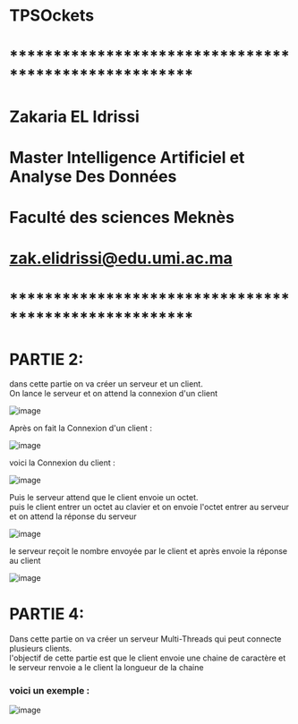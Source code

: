 # TPSOckets

# *****************************************************
# Zakaria EL Idrissi
# Master Intelligence Artificiel et Analyse Des Données
# Faculté des sciences Meknès
# zak.elidrissi@edu.umi.ac.ma
# *****************************************************

<h1> PARTIE 2: </h1>

<p> dans cette partie on va créer un serveur et un client.<br>
On lance le serveur et on attend la connexion d'un client </p>

![image](https://user-images.githubusercontent.com/61559275/159674985-f3d31a81-78a7-4fc4-afaa-dde858de1702.png)

<p> Après on fait la Connexion d'un client : </p>

![image](https://user-images.githubusercontent.com/61559275/159675861-105c04dd-9917-403e-865f-31b64bc641ed.png)

<p> voici la Connexion du client : </p>

![image](https://user-images.githubusercontent.com/61559275/159675253-3517dc54-3308-47bf-baaf-e1e67a9a087d.png)

<p> Puis le serveur attend que le client envoie un octet.<br>
puis le client entrer un octet au clavier et on envoie l'octet entrer au serveur et on attend la réponse du serveur </p>

![image](https://user-images.githubusercontent.com/61559275/159677088-e19b51ec-175e-4fdf-b60d-295a5da251fe.png)

<p> le serveur reçoit le nombre envoyée par le client et après envoie la réponse au client </p>

![image](https://user-images.githubusercontent.com/61559275/159676923-4949901c-76a7-400b-9c8d-850431988a3d.png)


<h1> PARTIE 4: </h1>

<p> Dans cette partie on va créer un serveur Multi-Threads qui peut connecte plusieurs clients.<br>
l'objectif de cette partie est que le client envoie une chaine de caractère et le serveur renvoie a le client la longueur de la chaine </p>
<h3> voici un exemple : </h3>
 
![image](https://user-images.githubusercontent.com/61559275/159786349-71e684e0-1e26-4bc5-b0e6-f3d0d27e8952.png)

 
